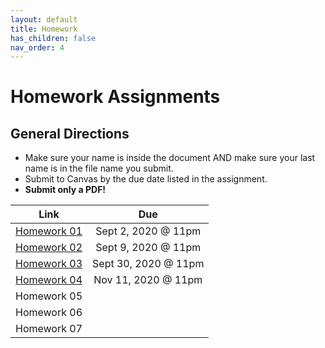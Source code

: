 ```yaml
---
layout: default
title: Homework
has_children: false
nav_order: 4
---
```


# Homework Assignments

## General Directions

- Make sure your name is inside the document AND make sure your last name is in the file name you submit. 
- Submit to Canvas by the due date listed in the assignment.
- **Submit only a PDF!**

|Link                                                 |Due                 |
|-----------------------------------------------------|:------------------:|
|[Homework 01](./hw01.docx)                           |Sept 2, 2020 @ 11pm |
|[Homework 02](./hw02.docx)                           |Sept 9, 2020 @ 11pm |
|[Homework 03](./hw03.docx)                           |Sept 30, 2020 @ 11pm|
|[Homework 04](./hw04.docx)                           |Nov 11, 2020 @ 11pm |
| Homework 05 ||
| Homework 06 ||
| Homework 07 ||
